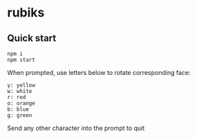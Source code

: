 # rubiks

## Quick start

    npm i
    npm start

When prompted, use letters below to rotate corresponding face:

    y: yellow
    w: white
    r: red
    o: orange
    b: blue
    g: green

Send any other character into the prompt to quit
